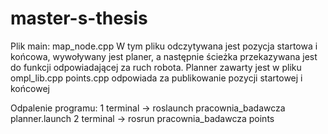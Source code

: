 # master-s-thesis

Plik main: map_node.cpp 
W tym pliku odczytywana jest pozycja startowa i końcowa, wywoływany jest planer, a następnie ścieżka przekazywana jest do funkcji odpowiadającej za ruch robota.
Planner zawarty jest w pliku ompl_lib.cpp
points.cpp odpowiada za publikowanie pozycji startowej i końcowej

Odpalenie programu:
1 terminal -> roslaunch pracownia_badawcza planner.launch
2 terminal -> rosrun pracownia_badawcza points
